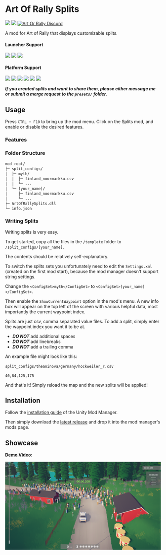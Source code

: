 # Art Of Rally Splits

[![](https://img.shields.io/github/v/release/Theaninova/ArtOfRallySplits?label=Download)](https://github.com/Theaninova/ArtOfRallySplits/releases/latest)
![](https://img.shields.io/badge/Game%20Version-v1.3.3a-blue)
[![Art Or Rally Discord](https://badgen.net/discord/members/Sx3e7qGTh9)](https://discord.gg/Sx3e7qGTh9)

A mod for Art of Rally that displays customizable splits.

#### Launcher Support
![](https://img.shields.io/badge/GOG-Supprted-green)
![](https://img.shields.io/badge/Steam-Supprted-green)
![](https://img.shields.io/badge/Epic-Untested-yellow)

#### Platform Support
![](https://img.shields.io/badge/Windows-Supprted-green)
![](https://img.shields.io/badge/Linux-Untested-yellow)
![](https://img.shields.io/badge/OS%2FX-Untested-yellow)
![](https://img.shields.io/badge/PlayStation-Not%20Supprted-red)
![](https://img.shields.io/badge/XBox-Not%20Supprted-red)
![](https://img.shields.io/badge/Switch-Not%20Supprted-red)

***If you created splits and want to share them,
please either message me or submit a merge request to the `presets/` folder.***

## Usage

Press `CTRL + F10` to bring up the mod menu. Click on the Splits mod,
and enable or disable the desired features.

### Features

### Folder Structure

```
mod root/
├─ split_configs/
│  ├─ myth/
│  │  ├─ finland_noormarkku.csv
│  │  └─ ...
│  └─ [your_name]/
│     ├─ finland_noormarkku.csv
│     └─ ...
├─ ArtOfRallySplits.dll
└─ info.json

```

### Writing Splits

Writing splits is very easy.

To get started, copy all the files in the `/template` folder to
`/split_configs/[your_name]`.

The contents should be relatively self-explanatory.

To switch the splits sets you unfortunately need to edit the `Settings.xml`
(created on the first mod start), because the mod manager doesn't support
string settings.

Change the `<ConfigSet>myth</ConfigSet>` to `<ConfigSet>[your_name]</ConfigSet>`.

Then enable the `ShowCurrentWaypoint` option in the mod's menu.
A new info box will appear on the top left of the screen with various
helpful data, most importantly the current waypoint index.

Splits are just csv, comma separated value files. To add a split, simply
enter the waypoint index you want it to be at.

* ***DO NOT*** add additional spaces
* ***DO NOT*** add linebreaks
* ***DO NOT*** add a trailing comma

An example file might look like this:

`split_configs/theaninova/germany/hockweiler_r.csv`
```
40,84,125,175
```

And that's it! Simply reload the map and the new splits will be applied!

## Installation

Follow the [installation guide](https://www.nexusmods.com/site/mods/21/) of
the Unity Mod Manager.

Then simply download the [latest release](https://github.com/Theaninova/ArtOfRallySplits/releases/latest)
and drop it into the mod manager's mods page.

## Showcase

[**Demo Video:**](https://www.youtube.com/watch?v=2-Leem4fPRk)

[![](thumbnail.png)](https://www.youtube.com/watch?v=2-Leem4fPRk)

